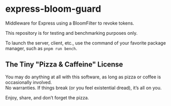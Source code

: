 # express-bloom-guard

Middleware for Express using a BloomFilter to revoke tokens.  

This repository is for testing and benchmarking purposes only.  

To launch the server, client, etc., use the command of your favorite package manager, such as `pnpm run bench`.

## The Tiny "Pizza & Caffeine" License

You may do anything at all with this software, as long as pizza or coffee is occasionally involved.  
No warranties. If things break (or you feel existential dread), it’s all on you.  

Enjoy, share, and don’t forget the pizza.


